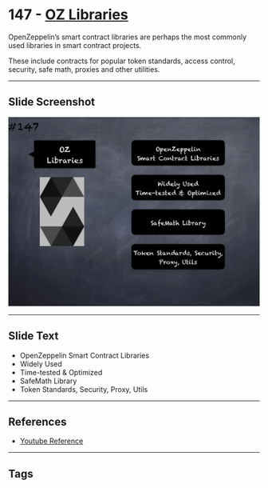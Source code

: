 # 147 - [OZ Libraries](OZ%20Libraries.md)
OpenZeppelin’s smart contract libraries are perhaps the most commonly used libraries in smart contract projects. 

These include contracts for popular token standards, access control, security, safe math, proxies and other utilities.

___
## Slide Screenshot
![147.png](../../images/3.%20Solidity%20201/147.png)
___
## Slide Text
- OpenZeppelin Smart Contract Libraries
- Widely Used
- Time-tested & Optimized
- SafeMath Library
- Token Standards, Security, Proxy, Utils
___
## References
- [Youtube Reference](https://youtu.be/C0zBhTgppLQ?t=877)
___
## Tags